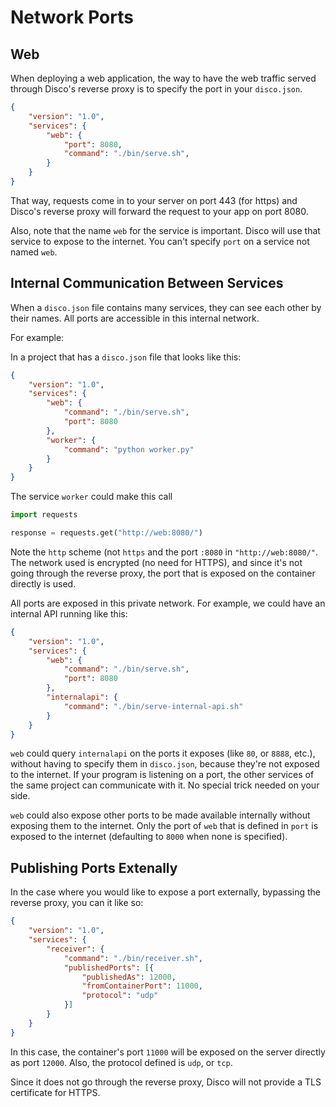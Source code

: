 # Network Ports

## Web

When deploying a web application, the way to have the web traffic served through Disco's reverse proxy is to specify the port in your `disco.json`.

```json
{
    "version": "1.0",
    "services": {
        "web": {
            "port": 8080,
            "command": "./bin/serve.sh",
        }
    }
}
```

That way, requests come in to your server on port 443 (for https) and Disco's reverse proxy will forward the request to your app on port 8080.

Also, note that the name `web` for the service is important. Disco will use that service to expose to the internet. You can't specify `port` on a service not named `web`.

## Internal Communication Between Services

When a `disco.json` file contains many services, they can see each other by their names. All ports are accessible in this internal network.

For example:

In a project that has a `disco.json` file that looks like this:

```json
{
    "version": "1.0",
    "services": {
        "web": {
            "command": "./bin/serve.sh",
            "port": 8080
        },
        "worker": {
            "command": "python worker.py"
        }
    }
}
```
The service `worker` could make this call

```python
import requests

response = requests.get("http://web:8080/")
```

Note the `http` scheme (not `https` and the port `:8080` in `"http://web:8080/"`. The network used is encrypted (no need for HTTPS), and since it's not going through the reverse proxy, the port that is exposed on the container directly is used.

All ports are exposed in this private network. For example, we could have an internal API running like this:
```json
{
    "version": "1.0",
    "services": {
        "web": {
            "command": "./bin/serve.sh",
            "port": 8080
        },
        "internalapi": {
            "command": "./bin/serve-internal-api.sh"
        }
    }
}
```

`web` could query `internalapi` on the ports it exposes (like `80`, or `8888`, etc.), without having to specify them in `disco.json`, because they're not exposed to the internet. If your program is listening on a port, the other services of the same project can communicate with it. No special trick needed on your side.

`web` could also expose other ports to be made available internally without exposing them to the internet. Only the port of `web` that is defined in `port` is exposed to the internet (defaulting to `8000` when none is specified).

## Publishing Ports Extenally

In the case where you would like to expose a port externally, bypassing the reverse proxy, you can it like so:

```json
{
    "version": "1.0",
    "services": {
        "receiver": {
            "command": "./bin/receiver.sh",
            "publishedPorts": [{
                "publishedAs": 12000,
                "fromContainerPort": 11000,
                "protocol": "udp"
            }]
        }
    }
}
```

In this case, the container's port `11000` will be exposed on the server directly as port `12000`. Also, the protocol defined is `udp`, or `tcp`.

Since it does not go through the reverse proxy, Disco will not provide a TLS certificate for HTTPS.
